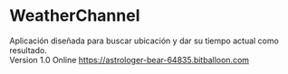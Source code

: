 # WeatherChannel
Aplicación diseñada para buscar ubicación y dar su tiempo actual como resultado. </br>
Version 1.0 Online https://astrologer-bear-64835.bitballoon.com

